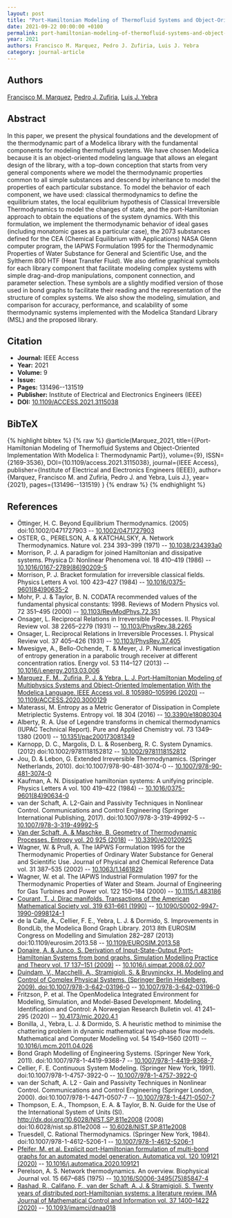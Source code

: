 ```yaml
---
layout: post
title: "Port-Hamiltonian Modeling of Thermofluid Systems and Object-Oriented Implementation With Modelica I: Thermodynamic Part"
date: 2021-09-22 00:00:00 +0100
permalink: port-hamiltonian-modeling-of-thermofluid-systems-and-object-oriented-implementation-with-modelica-i-thermodynamic-part
year: 2021
authors: Francisco M. Marquez, Pedro J. Zufiria, Luis J. Yebra
category: journal-article
---
```

 
## Authors
[Francisco M. Marquez](authors/francisco-m-marquez), [Pedro J. Zufiria](authors/pedro-j-zufiria), [Luis J. Yebra](authors/luis-j-yebra)
 
## Abstract
In this paper, we present the physical foundations and the development of the thermodynamic part of a Modelica library with the fundamental components for modeling thermofluid systems. We have chosen Modelica because it is an object-oriented modeling language that allows an elegant design of the library, with a top-down conception that starts from very general components where we model the thermodynamic properties common to all simple substances and descend by inheritance to model the properties of each particular substance. To model the behavior of each component, we have used: classical thermodynamics to define the equilibrium states, the local equilibrium hypothesis of Classical Irreversible Thermodynamics to model the changes of state, and the port-Hamiltonian approach to obtain the equations of the system dynamics. With this formulation, we implement the thermodynamic behavior of ideal gases (including monatomic gases as a particular case), the 2073 substances defined for the CEA (Chemical Equilibrium with Applications) NASA Glenn computer program, the IAPWS Formulation 1995 for the Thermodynamic Properties of Water Substance for General and Scientific Use, and the Syltherm 800 HTF (Heat Transfer Fluid). We also define graphical symbols for each library component that facilitate modeling complex systems with simple drag-and-drop manipulations, component connection, and parameter selection. These symbols are a slightly modified version of those used in bond graphs to facilitate their reading and the representation of the structure of complex systems. We also show the modeling, simulation, and comparison for accuracy, performance, and scalability of some thermodynamic systems implemented with the Modelica Standard Library (MSL) and the proposed library.
 
## Citation
- **Journal:** IEEE Access
- **Year:** 2021
- **Volume:** 9
- **Issue:** 
- **Pages:** 131496--131519
- **Publisher:** Institute of Electrical and Electronics Engineers (IEEE)
- **DOI:** [10.1109/ACCESS.2021.3115038](https://doi.org/10.1109/ACCESS.2021.3115038)
 
## BibTeX
{% highlight bibtex %}
{% raw %}
@article{Marquez_2021,
  title={{Port-Hamiltonian Modeling of Thermofluid Systems and Object-Oriented Implementation With Modelica I: Thermodynamic Part}},
  volume={9},
  ISSN={2169-3536},
  DOI={10.1109/access.2021.3115038},
  journal={IEEE Access},
  publisher={Institute of Electrical and Electronics Engineers (IEEE)},
  author={Marquez, Francisco M. and Zufiria, Pedro J. and Yebra, Luis J.},
  year={2021},
  pages={131496--131519}
}
{% endraw %}
{% endhighlight %}
 
## References
- Öttinger, H. C. Beyond Equilibrium Thermodynamics. (2005) doi:10.1002/0471727903 -- [10.1002/0471727903](https://doi.org/10.1002/0471727903)
- OSTER, G., PERELSON, A. & KATCHALSKY, A. Network Thermodynamics. Nature vol. 234 393–399 (1971) -- [10.1038/234393a0](https://doi.org/10.1038/234393a0)
- Morrison, P. J. A paradigm for joined Hamiltonian and dissipative systems. Physica D: Nonlinear Phenomena vol. 18 410–419 (1986) -- [10.1016/0167-2789(86)90209-5](https://doi.org/10.1016/0167-2789(86)90209-5)
- Morrison, P. J. Bracket formulation for irreversible classical fields. Physics Letters A vol. 100 423–427 (1984) -- [10.1016/0375-9601(84)90635-2](https://doi.org/10.1016/0375-9601(84)90635-2)
- Mohr, P. J. & Taylor, B. N. CODATA recommended values of the fundamental physical constants: 1998. Reviews of Modern Physics vol. 72 351–495 (2000) -- [10.1103/RevModPhys.72.351](https://doi.org/10.1103/RevModPhys.72.351)
- Onsager, L. Reciprocal Relations in Irreversible Processes. II. Physical Review vol. 38 2265–2279 (1931) -- [10.1103/PhysRev.38.2265](https://doi.org/10.1103/PhysRev.38.2265)
- Onsager, L. Reciprocal Relations in Irreversible Processes. I. Physical Review vol. 37 405–426 (1931) -- [10.1103/PhysRev.37.405](https://doi.org/10.1103/PhysRev.37.405)
- Mwesigye, A., Bello-Ochende, T. & Meyer, J. P. Numerical investigation of entropy generation in a parabolic trough receiver at different concentration ratios. Energy vol. 53 114–127 (2013) -- [10.1016/j.energy.2013.03.006](https://doi.org/10.1016/j.energy.2013.03.006)
- [Marquez, F. M., Zufiria, P. J. & Yebra, L. J. Port-Hamiltonian Modeling of Multiphysics Systems and Object-Oriented Implementation With the Modelica Language. IEEE Access vol. 8 105980–105996 (2020)](port-hamiltonian-modeling-of-multiphysics-systems-and-object-oriented-implementation-with-the-modelica-language) -- [10.1109/ACCESS.2020.3000129](https://doi.org/10.1109/ACCESS.2020.3000129)
- Materassi, M. Entropy as a Metric Generator of Dissipation in Complete Metriplectic Systems. Entropy vol. 18 304 (2016) -- [10.3390/e18080304](https://doi.org/10.3390/e18080304)
- Alberty, R. A. Use of Legendre transforms in chemical thermodynamics (IUPAC Technical Report). Pure and Applied Chemistry vol. 73 1349–1380 (2001) -- [10.1351/pac200173081349](https://doi.org/10.1351/pac200173081349)
- Karnopp, D. C., Margolis, D. L. & Rosenberg, R. C. System Dynamics. (2012) doi:10.1002/9781118152812 -- [10.1002/9781118152812](https://doi.org/10.1002/9781118152812)
- Jou, D. & Lebon, G. Extended Irreversible Thermodynamics. (Springer Netherlands, 2010). doi:10.1007/978-90-481-3074-0 -- [10.1007/978-90-481-3074-0](https://doi.org/10.1007/978-90-481-3074-0)
- Kaufman, A. N. Dissipative hamiltonian systems: A unifying principle. Physics Letters A vol. 100 419–422 (1984) -- [10.1016/0375-9601(84)90634-0](https://doi.org/10.1016/0375-9601(84)90634-0)
- van der Schaft, A. L2-Gain and Passivity Techniques in Nonlinear Control. Communications and Control Engineering (Springer International Publishing, 2017). doi:10.1007/978-3-319-49992-5 -- [10.1007/978-3-319-49992-5](https://doi.org/10.1007/978-3-319-49992-5)
- [Van der Schaft, A. & Maschke, B. Geometry of Thermodynamic Processes. Entropy vol. 20 925 (2018)](geometry-of-thermodynamic-processes) -- [10.3390/e20120925](https://doi.org/10.3390/e20120925)
- Wagner, W. & Pruß, A. The IAPWS Formulation 1995 for the Thermodynamic Properties of Ordinary Water Substance for General and Scientific Use. Journal of Physical and Chemical Reference Data vol. 31 387–535 (2002) -- [10.1063/1.1461829](https://doi.org/10.1063/1.1461829)
- Wagner, W. et al. The IAPWS Industrial Formulation 1997 for the Thermodynamic Properties of Water and Steam. Journal of Engineering for Gas Turbines and Power vol. 122 150–184 (2000) -- [10.1115/1.483186](https://doi.org/10.1115/1.483186)
- [Courant, T. J. Dirac manifolds. Transactions of the American Mathematical Society vol. 319 631–661 (1990)](dirac-manifolds) -- [10.1090/S0002-9947-1990-0998124-1](https://doi.org/10.1090/S0002-9947-1990-0998124-1)
- de la Calle, A., Cellier, F. E., Yebra, L. J. & Dormido, S. Improvements in BondLib, the Modelica Bond Graph Library. 2013 8th EUROSIM Congress on Modelling and Simulation 282–287 (2013) doi:10.1109/eurosim.2013.58 -- [10.1109/EUROSIM.2013.58](https://doi.org/10.1109/EUROSIM.2013.58)
- [Donaire, A. & Junco, S. Derivation of Input-State-Output Port-Hamiltonian Systems from bond graphs. Simulation Modelling Practice and Theory vol. 17 137–151 (2009)](derivation-of-input-state-output-port-hamiltonian-systems-from-bond-graphs) -- [10.1016/j.simpat.2008.02.007](https://doi.org/10.1016/j.simpat.2008.02.007)
- [Duindam, V., Macchelli, A., Stramigioli, S. & Bruyninckx, H. Modeling and Control of Complex Physical Systems. (Springer Berlin Heidelberg, 2009). doi:10.1007/978-3-642-03196-0](modeling-and-control-of-complex-physical-systems) -- [10.1007/978-3-642-03196-0](https://doi.org/10.1007/978-3-642-03196-0)
- Fritzson, P. et al. The OpenModelica Integrated Environment for Modeling, Simulation, and Model-Based Development. Modeling, Identification and Control: A Norwegian Research Bulletin vol. 41 241–295 (2020) -- [10.4173/mic.2020.4.1](https://doi.org/10.4173/mic.2020.4.1)
- Bonilla, J., Yebra, L. J. & Dormido, S. A heuristic method to minimise the chattering problem in dynamic mathematical two-phase flow models. Mathematical and Computer Modelling vol. 54 1549–1560 (2011) -- [10.1016/j.mcm.2011.04.026](https://doi.org/10.1016/j.mcm.2011.04.026)
- Bond Graph Modelling of Engineering Systems. (Springer New York, 2011). doi:10.1007/978-1-4419-9368-7 -- [10.1007/978-1-4419-9368-7](https://doi.org/10.1007/978-1-4419-9368-7)
- Cellier, F. E. Continuous System Modeling. (Springer New York, 1991). doi:10.1007/978-1-4757-3922-0 -- [10.1007/978-1-4757-3922-0](https://doi.org/10.1007/978-1-4757-3922-0)
- van der Schaft, A. L2 - Gain and Passivity Techniques in Nonlinear Control. Communications and Control Engineering (Springer London, 2000). doi:10.1007/978-1-4471-0507-7 -- [10.1007/978-1-4471-0507-7](https://doi.org/10.1007/978-1-4471-0507-7)
- Thompson, E. A., Thompson, E. A. & Taylor, B. N. Guide for the Use of the International System of Units (SI). http://dx.doi.org/10.6028/NIST.SP.811e2008 (2008) doi:10.6028/nist.sp.811e2008 -- [10.6028/NIST.SP.811e2008](https://doi.org/10.6028/NIST.SP.811e2008)
- Truesdell, C. Rational Thermodynamics. (Springer New York, 1984). doi:10.1007/978-1-4612-5206-1 -- [10.1007/978-1-4612-5206-1](https://doi.org/10.1007/978-1-4612-5206-1)
- [Pfeifer, M. et al. Explicit port-Hamiltonian formulation of multi-bond graphs for an automated model generation. Automatica vol. 120 109121 (2020)](explicit-port-hamiltonian-formulation-of-multi-bond-graphs-for-an-automated-model-generation) -- [10.1016/j.automatica.2020.109121](https://doi.org/10.1016/j.automatica.2020.109121)
- Perelson, A. S. Network thermodynamics. An overview. Biophysical Journal vol. 15 667–685 (1975) -- [10.1016/S0006-3495(75)85847-4](https://doi.org/10.1016/S0006-3495(75)85847-4)
- [Rashad, R., Califano, F., van der Schaft, A. J. & Stramigioli, S. Twenty years of distributed port-Hamiltonian systems: a literature review. IMA Journal of Mathematical Control and Information vol. 37 1400–1422 (2020)](twenty-years-of-distributed-port-hamiltonian-systems-a-literature-review) -- [10.1093/imamci/dnaa018](https://doi.org/10.1093/imamci/dnaa018)

